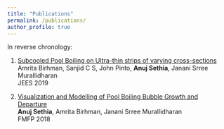 ```yaml
---
title: "Publications"
permalink: /publications/
author_profile: true
---
```

In reverse chronology:

1.	[Subcooled Pool Boiling on Ultra-thin strips of varying cross-sections](https://anujsethia.github.io/files/JEES_2019.pdf)  <br/>
	Amrita Birhman, Sanjid C S, John Pinto, **Anuj Sethia**, Janani Srree Murallidharan <br/>
	JEES 2019  <br/>
  
2.	[Visualization and Modelling of Pool Boiling Bubble Growth and Departure](https://anujsethia.github.io/files/FMFP_2018.pdf) <br/>
	**Anuj Sethia**, Amrita Birhman, Janani Srree Murallidharan  <br/>
	FMFP 2018 <br/>



